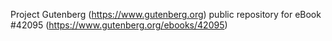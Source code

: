 Project Gutenberg (https://www.gutenberg.org) public repository for eBook #42095 (https://www.gutenberg.org/ebooks/42095)
